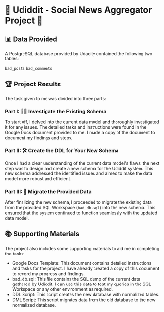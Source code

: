 # 🎉 Udiddit - Social News Aggregator Project 🎉

## 📊 Data Provided
A PostgreSQL database provided by Udacity contained the following two tables:

`bad_posts`
`bad_comments`

## 🏆 Project Results
The task given to me was divided into three parts:

### Part I: 🕵️‍♂️ Investigate the Existing Schema
To start off, I delved into the current data model and thoroughly investigated it for any issues. The detailed tasks and instructions were found in the Google Docs document provided to me. I made a copy of the document to document my findings and steps.

### Part II: 🛠️ Create the DDL for Your New Schema
Once I had a clear understanding of the current data model's flaws, the next step was to design and create a new schema for the Udiddit system. This new schema addressed the identified issues and aimed to make the data model more robust and efficient.

### Part III: 🚀 Migrate the Provided Data
After finalizing the new schema, I proceeded to migrate the existing data from the provided SQL Workspace (`bad_db.sql`) into the new schema. This ensured that the system continued to function seamlessly with the updated data model.

## 📚 Supporting Materials
The project also includes some supporting materials to aid me in completing the tasks:
- Google Docs Template: This document contains detailed instructions and tasks for the project. I have already created a copy of this document to record my progress and findings.
- bad_db.sql: This file contains the SQL dump of the current data gathered by Udiddit. I can use this data to test my queries in the SQL Workspace or any other environment as required.
- DDL Script: This script creates the new database with normalized tables.
- DML Script: This script migrates data from the old database to the new normalized database.
